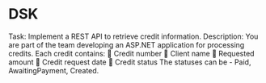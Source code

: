 # DSK
Task: Implement a REST API to retrieve credit information. Description: You are part of the team developing an ASP.NET application for processing credits. Each credit contains:  Credit number  Client name  Requested amount  Credit request date  Credit status The statuses can be - Paid, AwaitingPayment, Created.
